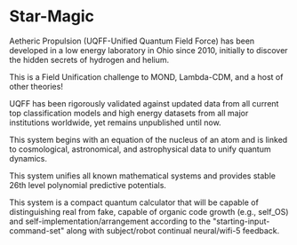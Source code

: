 ﻿# Star-Magic

Aetheric Propulsion (UQFF-Unified Quantum Field Force) has been developed in a low energy laboratory in Ohio since 2010, initially to discover the hidden secrets of hydrogen and helium.

This is a Field Unification challenge to MOND, Lambda-CDM, and a host of other theories!

UQFF has been rigorously validated against updated data from all current top classification models and high energy datasets from all major institutions worldwide, yet remains unpublished until now.

This system begins with an equation of the nucleus of an atom and is linked to cosmological, astronomical, and astrophysical data to unify quantum dynamics.

This system unifies all known mathematical systems and provides stable 26th level polynomial predictive potentials.

This system is a compact quantum calculator that will be capable of distinguishing real from fake, capable of organic code growth (e.g., self_OS) and self-implementation/arrangement according to the "starting-input-command-set" along with subject/robot continual neural/wifi-5 feedback.

